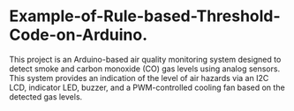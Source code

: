 # Example-of-Rule-based-Threshold-Code-on-Arduino.
This project is an Arduino-based air quality monitoring system designed to detect smoke and carbon monoxide (CO) gas levels using analog sensors. This system provides an indication of the level of air hazards via an I2C LCD, indicator LED, buzzer, and a PWM-controlled cooling fan based on the detected gas levels.
